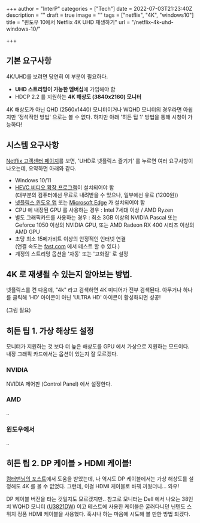 +++
author = "InterP"
categories = ["Tech"]
date = 2022-07-03T21:23:40Z
description = ""
draft = true
image = ""
tags = ["netflix", "4K", "windows10"]
title = "윈도우 10에서 Netflix 4K UHD 재생하기"
url = "/netflix-4k-uhd-windows-10/"

+++
## 기본 요구사항

4K/UHD를 보려면 당연히 이 부분이 필요하다.

* **UHD 스트리밍이 가능한 멤버십**에 가입해야 함
* HDCP 2.2 를 지원하는 **4K 해상도 (3840x2160) 모니터**

4K 해상도가 아닌 QHD (2560x1440) 모니터이거나 WQHD 모니터의 경우라면 아쉽지만 '정석적인 방법' 으로는 볼 수 없다. 하지만 아래 '히든 팁 1' 방법을 통해 시청이 가능하다!

## 시스템 요구사항

[Netflix 고객센터 페이지](https://help.netflix.com/ko/node/23931?ba=SwiftypeResultClick&q=uhd)를 보면, 'UHD로 넷플릭스 즐기기' 를 누르면 여러 요구사항이 나오는데, 요약하면 아래와 같다.

* Windows 10/11
* [HEVC 비디오 확장 프로그램](https://apps.microsoft.com/store/detail/9NMZLZ57R3T7?hl=ko-kr&gl=KR)이 설치되어야 함   
  (대부분의 컴퓨터에선 무료로 내려받을 수 있으나, 일부에선 유료 (1200원))
* [넷플릭스 윈도우 앱](https://apps.microsoft.com/store/detail/netflix/9WZDNCRFJ3TJ) 또는 [Microsoft Edge](https://www.microsoft.com/ko-kr/edge) 가 설치되어야 함
* CPU 에 내장된 GPU 를 사용하는 경우 : Intel 7세대 이상 / AMD Ryzen
* 별도 그래픽카드를 사용하는 경우 : 최소 3GB 이상의 NVIDIA Pascal 또는 Geforce 1050 이상의 NVIDIA GPU, 또는 AMD Radeon RX 400 시리즈 이상의 AMD GPU
* 초당 최소 15메가비트 이상의 안정적인 인터넷 연결   
  (연결 속도는 [fast.com](https://fast.com) 에서 테스트 할 수 있다.)
* 계정의 스트리밍 옵션을 '자동' 또는 '고화질' 로 설정

## 4K 로 재생될 수 있는지 알아보는 방법.

넷플릭스를 켠 다음에, "4k" 라고 검색하면 4K 미디어가 전부 검색된다. 아무거나 하나를 클릭해 'HD' 아이콘이 아닌 'ULTRA HD' 아이콘이 활성화되면 성공!

(그림 필요)

## 히든 팁 1. 가상 해상도 설정

모니터가 지원하는 것 보다 더 높은 해상도를 GPU 에서 가상으로 지원하는 모드이다. 내장 그래픽 카드에서는 옵션이 있는지 잘 모르겠다.

### NVIDIA

NVIDIA 제어판 (Control Panel) 에서 설정한다.

### AMD

..

### 윈도우에서

..

## 히든 팁 2. DP 케이블 > HDMI 케이블!

[컴터맨님의 포스트](https://comterman.tistory.com/2200)에서 도움을 받았는데, 나 역시도 DP 케이블에서는 가상 해상도를 설정해도 4K 를 볼 수 없었다. 그런데, 이걸 HDMI 케이블로 바꿔 끼웠더니... 와우!

DP 케이블 버전을 타는 것일지도 모르겠지만.. 참고로 모니터는 Dell 에서 나오는 38인치 WQHD 모니터 ([U3821DW](https://www.dell.com/en-us/work/shop/dell-ultrasharp-38-curved-usb-c-hub-monitor-u3821dw/apd/210-ayle/monitors-monitor-accessories)) 이고 테스트에 사용한 케이블은 굴러다니던 닌텐도 스위치 정품 HDMI 케이블을 사용했다. 혹시나 하는 마음에 시도해 볼 만한 방법 되겠다.